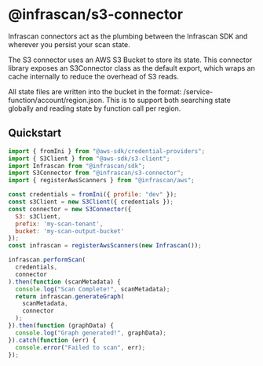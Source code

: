 # @infrascan/s3-connector

Infrascan connectors act as the plumbing between the Infrascan SDK and wherever you persist your scan state.

The S3 connector uses an AWS S3 Bucket to store its state. This connector library exposes an S3Connector class as the default export, which wraps an cache internally to reduce the overhead of S3 reads.

All state files are written into the bucket in the format: /service-function/account/region.json.
This is to support both searching state globally and reading state by function call per region.

## Quickstart

```js
import { fromIni } from "@aws-sdk/credential-providers";
import { S3Client } from "@aws-sdk/s3-client";
import Infrascan from "@infrascan/sdk";
import S3Connector from "@infrascan/s3-connector";
import { registerAwsScanners } from "@infrascan/aws";

const credentials = fromIni({ profile: "dev" });
const s3Client = new S3Client({ credentials });
const connector = new S3Connector({
  S3: s3Client,
  prefix: 'my-scan-tenant',
  bucket: 'my-scan-output-bucket'
});
const infrascan = registerAwsScanners(new Infrascan());

infrascan.performScan(
  credentials,
  connector
).then(function (scanMetadata) {
  console.log("Scan Complete!", scanMetadata);
  return infrascan.generateGraph(
    scanMetadata,
    connector
  );
}).then(function (graphData) {
  console.log("Graph generated!", graphData);
}).catch(function (err) {
  console.error("Failed to scan", err);
});
```